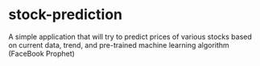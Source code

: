 # stock-prediction
A simple application that will try to predict prices of various stocks based on current data, trend, and pre-trained machine learning algorithm (FaceBook Prophet)
